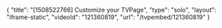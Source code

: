 {
    "title": "[1508522766] Customize your TVPage",
    "type": "solo",
    "layout": "iframe-static",
    "videoId": "121360819",
    "url": "\/tvpembed\/121360819"
}